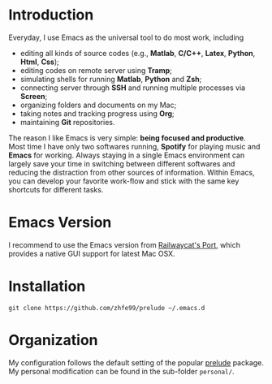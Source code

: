# Introduction
Everyday, I use Emacs as the universal tool to do most work, including
- editing all kinds of source codes (e.g., **Matlab**, **C/C++**, **Latex**, **Python**, **Html**, **Css**);
- editing codes on remote server using **Tramp**;
- simulating shells for running **Matlab**, **Python** and **Zsh**;
- connecting server through **SSH** and running multiple processes via **Screen**;
- organizing folders and documents on my Mac;
- taking notes and tracking progress using **Org**;
- maintaining **Git** repositories.

The reason I like Emacs is very simple: **being focused and
productive**. Most time I have only two softwares running, **Spotify**
for playing music and **Emacs** for working. Always staying in a
single Emacs environment can largely save your time in switching
between different softwares and reducing the distraction from other
sources of information. Within Emacs, you can develop your favorite
work-flow and stick with the same key shortcuts for different tasks.

# Emacs Version
I recommend to use the Emacs version from
[Railwaycat's Port](https://github.com/railwaycat/emacs-mac-port),
which provides a native GUI support for latest Mac OSX.

# Installation
`git clone https://github.com/zhfe99/prelude ~/.emacs.d`

# Organization
My configuration follows the default setting of the popular
[prelude](https://github.com/bbatsov/prelude) package. My
personal modification can be found in the sub-folder `personal/`.
